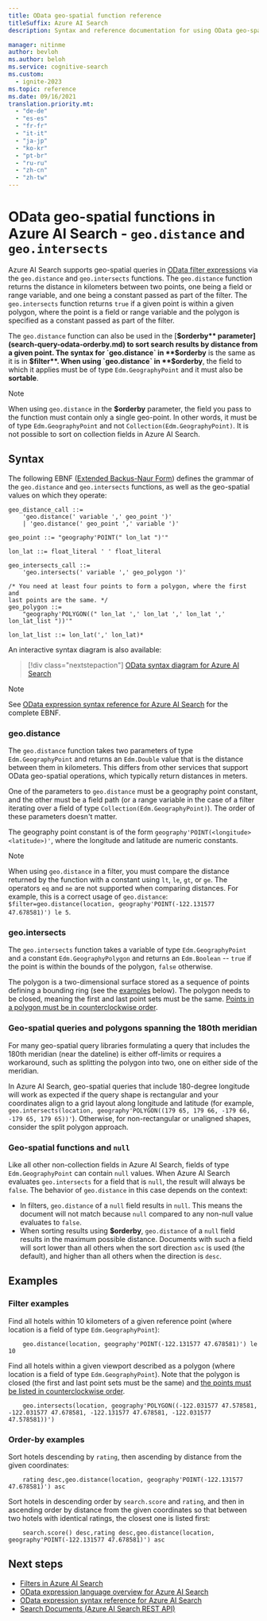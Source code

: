 ```yaml
---
title: OData geo-spatial function reference
titleSuffix: Azure AI Search
description: Syntax and reference documentation for using OData geo-spatial functions, geo.distance and geo.intersects, in Azure AI Search queries.

manager: nitinme
author: bevloh
ms.author: beloh
ms.service: cognitive-search
ms.custom:
  - ignite-2023
ms.topic: reference
ms.date: 09/16/2021
translation.priority.mt:
  - "de-de"
  - "es-es"
  - "fr-fr"
  - "it-it"
  - "ja-jp"
  - "ko-kr"
  - "pt-br"
  - "ru-ru"
  - "zh-cn"
  - "zh-tw"
---
```

# OData geo-spatial functions in Azure AI Search - `geo.distance` and `geo.intersects`

Azure AI Search supports geo-spatial queries in [OData filter expressions](query-odata-filter-orderby-syntax.md) via the `geo.distance` and `geo.intersects` functions. The `geo.distance` function returns the distance in kilometers between two points, one being a field or range variable, and one being a constant passed as part of the filter. The `geo.intersects` function returns `true` if a given point is within a given polygon, where the point is a field or range variable and the polygon is specified as a constant passed as part of the filter.

The `geo.distance` function can also be used in the [**$orderby** parameter](search-query-odata-orderby.md) to sort search results by distance from a given point. The syntax for `geo.distance` in **$orderby** is the same as it is in **$filter**. When using `geo.distance` in **$orderby**, the field to which it applies must be of type `Edm.GeographyPoint` and it must also be **sortable**.

> [!NOTE]
> When using `geo.distance` in the **$orderby** parameter, the field you pass to the function must contain only a single geo-point. In other words, it must be of type `Edm.GeographyPoint` and not `Collection(Edm.GeographyPoint)`. It is not possible to sort on collection fields in Azure AI Search.

## Syntax

The following EBNF ([Extended Backus-Naur Form](https://en.wikipedia.org/wiki/Extended_Backus–Naur_form)) defines the grammar of the `geo.distance` and `geo.intersects` functions, as well as the geo-spatial values on which they operate:

<!-- Upload this EBNF using https://bottlecaps.de/rr/ui to create a downloadable railroad diagram. -->

```
geo_distance_call ::=
    'geo.distance(' variable ',' geo_point ')'
    | 'geo.distance(' geo_point ',' variable ')'

geo_point ::= "geography'POINT(" lon_lat ")'"

lon_lat ::= float_literal ' ' float_literal

geo_intersects_call ::=
    'geo.intersects(' variable ',' geo_polygon ')'

/* You need at least four points to form a polygon, where the first and
last points are the same. */
geo_polygon ::=
    "geography'POLYGON((" lon_lat ',' lon_lat ',' lon_lat ',' lon_lat_list "))'"

lon_lat_list ::= lon_lat(',' lon_lat)*
```

An interactive syntax diagram is also available:

> [!div class="nextstepaction"]
> [OData syntax diagram for Azure AI Search](https://azuresearch.github.io/odata-syntax-diagram/#geo_distance_call)

> [!NOTE]
> See [OData expression syntax reference for Azure AI Search](search-query-odata-syntax-reference.md) for the complete EBNF.

### geo.distance

The `geo.distance` function takes two parameters of type `Edm.GeographyPoint` and returns an `Edm.Double` value that is the distance between them in kilometers. This differs from other services that support OData geo-spatial operations, which typically return distances in meters.

One of the parameters to `geo.distance` must be a geography point constant, and the other must be a field path (or a range variable in the case of a filter iterating over a field of type `Collection(Edm.GeographyPoint)`). The order of these parameters doesn't matter.

The geography point constant is of the form `geography'POINT(<longitude> <latitude>)'`, where the longitude and latitude are numeric constants.

> [!NOTE]
> When using `geo.distance` in a filter, you must compare the distance returned by the function with a constant using `lt`, `le`, `gt`, or `ge`. The operators `eq` and `ne` are not supported when comparing distances. For example, this is a correct usage of `geo.distance`: `$filter=geo.distance(location, geography'POINT(-122.131577 47.678581)') le 5`.

### geo.intersects

The `geo.intersects` function takes a variable of type `Edm.GeographyPoint` and a constant `Edm.GeographyPolygon` and returns an `Edm.Boolean` -- `true` if the point is within the bounds of the polygon, `false` otherwise.

The polygon is a two-dimensional surface stored as a sequence of points defining a bounding ring (see the [examples](#examples) below). The polygon needs to be closed, meaning the first and last point sets must be the same. [Points in a polygon must be in counterclockwise order](/rest/api/searchservice/supported-data-types#Anchor_1).

### Geo-spatial queries and polygons spanning the 180th meridian

For many geo-spatial query libraries formulating a query that includes the 180th meridian (near the dateline) is either off-limits or requires a workaround, such as splitting the polygon into two, one on either side of the meridian.

In Azure AI Search, geo-spatial queries that include 180-degree longitude will work as expected if the query shape is rectangular and your coordinates align to a grid layout along longitude and latitude (for example, `geo.intersects(location, geography'POLYGON((179 65, 179 66, -179 66, -179 65, 179 65))'`). Otherwise, for non-rectangular or unaligned shapes, consider the split polygon approach.  

### Geo-spatial functions and `null`

Like all other non-collection fields in Azure AI Search, fields of type `Edm.GeographyPoint` can contain `null` values. When Azure AI Search evaluates `geo.intersects` for a field that is `null`, the result will always be `false`. The behavior of `geo.distance` in this case depends on the context:

- In filters, `geo.distance` of a `null` field results in `null`. This means the document will not match because `null` compared to any non-null value evaluates to `false`.
- When sorting results using **$orderby**, `geo.distance` of a `null` field results in the maximum possible distance. Documents with such a field will sort lower than all others when the sort direction `asc` is used (the default), and higher than all others when the direction is `desc`.

## Examples

### Filter examples

Find all hotels within 10 kilometers of a given reference point (where location is a field of type `Edm.GeographyPoint`):

```odata-filter-expr
    geo.distance(location, geography'POINT(-122.131577 47.678581)') le 10
```

Find all hotels within a given viewport described as a polygon (where location is a field of type `Edm.GeographyPoint`). Note that the polygon is closed (the first and last point sets must be the same) and [the points must be listed in counterclockwise order](/rest/api/searchservice/supported-data-types#Anchor_1).

```odata-filter-expr
    geo.intersects(location, geography'POLYGON((-122.031577 47.578581, -122.031577 47.678581, -122.131577 47.678581, -122.031577 47.578581))')
```

### Order-by examples

Sort hotels descending by `rating`, then ascending by distance from the given coordinates:

```odata-filter-expr
    rating desc,geo.distance(location, geography'POINT(-122.131577 47.678581)') asc
```

Sort hotels in descending order by `search.score` and `rating`, and then in ascending order by distance from the given coordinates so that between two hotels with identical ratings, the closest one is listed first:

```odata-filter-expr
    search.score() desc,rating desc,geo.distance(location, geography'POINT(-122.131577 47.678581)') asc
```

## Next steps  

- [Filters in Azure AI Search](search-filters.md)
- [OData expression language overview for Azure AI Search](query-odata-filter-orderby-syntax.md)
- [OData expression syntax reference for Azure AI Search](search-query-odata-syntax-reference.md)
- [Search Documents &#40;Azure AI Search REST API&#41;](/rest/api/searchservice/documents/search-post)
